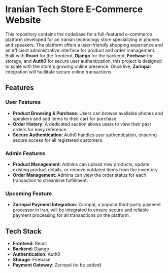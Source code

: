 # Iranian Tech Store E-Commerce Website

This repository contains the codebase for a full-featured e-commerce platform developed for an Iranian technology store specializing in phones and speakers. The platform offers a user-friendly shopping experience and an efficient administrative interface for product and order management. Built with **React** for the frontend, **Django** for the backend, **Firebase** for storage, and **Auth0** for secure user authentication, this project is designed to scale with the store's growing online presence. Once live, **Zarinpal** integration will facilitate secure online transactions.

## Features

### User Features
- **Product Browsing & Purchase**: Users can browse available phones and speakers and add items to their cart for purchase.
- **Order History**: A dedicated section allows users to view their past orders for easy reference.
- **Secure Authentication**: Auth0 handles user authentication, ensuring secure access for all registered customers.
  
### Admin Features
- **Product Management**: Admins can upload new products, update existing product details, or remove outdated items from the inventory.
- **Order Management**: Admins can view the order status for each transaction to streamline fulfillment.

### Upcoming Feature
- **Zarinpal Payment Integration**: Zarinpal, a popular third-party payment processor in Iran, will be integrated to ensure secure and reliable payment processing for all transactions on the platform.

## Tech Stack

- **Frontend**: React
- **Backend**: Django
- **Authentication**: Auth0
- **Storage**: Firebase
- **Payment Gateway**: Zarinpal (to be added)